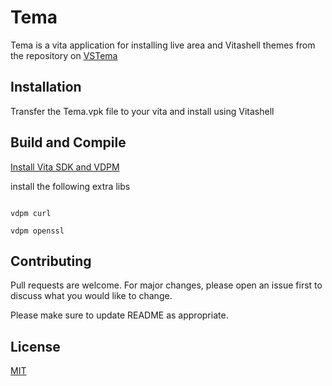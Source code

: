 # Tema

Tema is a vita application for installing live area and Vitashell themes from the repository on [VSTema](https://vstema.com)

## Installation

Transfer the Tema.vpk file to your vita and install using Vitashell


## Build and Compile 

[Install Vita SDK and VDPM ](https://vitasdk.org)


install the following extra libs 

```shell

vdpm curl 

vdpm openssl	

```

## Contributing

Pull requests are welcome. For major changes, please open an issue first
to discuss what you would like to change.

Please make sure to update README as appropriate.

## License

[MIT](https://choosealicense.com/licenses/mit/)